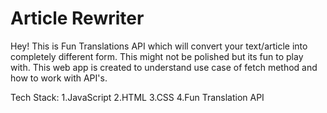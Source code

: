 # Article Rewriter

Hey!
This is Fun Translations API which will convert your text/article into completely different form. This might not be polished but its fun to play with.
This web app is created to understand use case of fetch method and how to work with API's.

Tech Stack:
  1.JavaScript
  2.HTML
  3.CSS
  4.Fun Translation API
